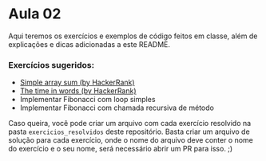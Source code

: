 # Aula 02

Aqui teremos os exercícios e exemplos de código feitos em classe, além de explicações e dicas adicionadas a este README.

### Exercícios sugeridos:

- [Simple array sum (by HackerRank)](https://www.hackerrank.com/challenges/simple-array-sum/problem)
- [The time in words (by HackerRank)](https://www.hackerrank.com/challenges/the-time-in-words/problem)
- Implementar Fibonacci com loop simples
- Implementar Fibonacci com chamada recursiva de método

Caso queira, você pode criar um arquivo com cada exercício resolvido na pasta `exercicios_resolvidos` deste repositório. Basta criar um arquivo de solução para cada exercício, onde o nome do arquivo deve conter o nome do exercício e o seu nome, será necessário abrir um PR para isso. ;)
